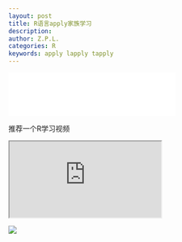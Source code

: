 ```yaml
---
layout: post
title: R语言apply家族学习
description:
author: Z.P.L.
categories: R
keywords: apply lapply tapply
---
```


<iframe frameborder="no" border="0" marginwidth="0" marginheight="0" width=330 height=86 src="//music.163.com/outchain/player?type=2&id=40024751&auto=1&height=66"></iframe>

推荐一个R学习视频

<iframe src="https://www.youtube.com/watch?v=Ptk_1Dc2iPY"></iframe>



![](https://upload.wikimedia.org/wikipedia/commons/1/13/2019_BMW_740d_xDrive_M_Sport_Automatic_3.0_Front.jpg)
